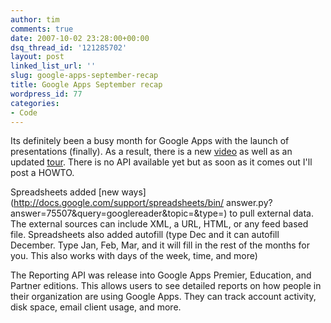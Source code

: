 ```yaml
---
author: tim
comments: true
date: 2007-10-02 23:28:00+00:00
dsq_thread_id: '121285702'
layout: post
linked_list_url: ''
slug: google-apps-september-recap
title: Google Apps September recap
wordpress_id: 77
categories:
- Code
---
```


Its definitely been a busy month for Google Apps with the launch of
presentations (finally). As a result, there is a new
[video](http://youtube.com/watch?v=eRqUE6IHTEA) as well as an updated
[tour](http://www.google.com/google-d-s/tour1.html). There is no API available
yet but as soon as it comes out I'll post a HOWTO.  
  
Spreadsheets added [new ways](http://docs.google.com/support/spreadsheets/bin/
answer.py?answer=75507&query=googlereader&topic=&type=) to pull external data.
The external sources can include XML, a URL, HTML, or any feed based file.
Spreadsheets also added autofill (type Dec and it can autofill December. Type
Jan, Feb, Mar, and it will fill in the rest of the months for you. This also
works with days of the week, time, and more)  
  
The Reporting API was release into Google Apps Premier, Education, and Partner
editions. This allows users to see detailed reports on how people in their
organization are using Google Apps. They can track account activity, disk
space, email client usage, and more.  
  

